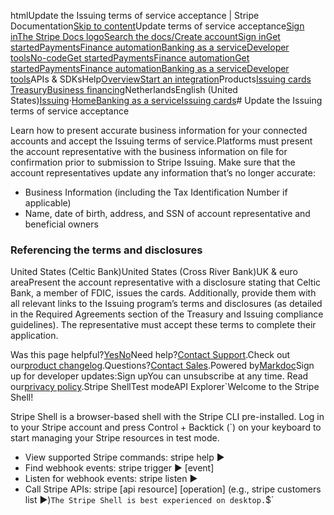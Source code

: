 htmlUpdate the Issuing terms of service acceptance | Stripe Documentation[Skip to content](#main-content)Update terms of service acceptance[Sign in](https://dashboard.stripe.com/login?redirect=https%3A%2F%2Fdocs.stripe.com%2Fissuing%2Fconnect%2Ftos_acceptance)[The Stripe Docs logo](/)[Search the docs/](#)[Create account](https://dashboard.stripe.com/register/issuing)[Sign in](https://dashboard.stripe.com/login?redirect=https%3A%2F%2Fdocs.stripe.com%2Fissuing%2Fconnect%2Ftos_acceptance)[Get started](/get-started)[Payments](/payments)[Finance automation](/finance-automation)[Banking as a service](/financial-services)[Developer tools](/development)[No-code](/no-code)[Get started](/get-started)[Payments](/payments)[Finance automation](/finance-automation)[](#)[Get started](/get-started)[Payments](/payments)[Finance automation](/finance-automation)[Banking as a service](/financial-services)[Developer tools](/development)[](#)APIs & SDKsHelp[Overview](/docs/financial-services)[Start an integration](#)Products[Issuing cards](#)
[Treasury](#)[Business financing](#)NetherlandsEnglish (United States)[](#)[](#)[Issuing](/issuing)·[Home](/docs)[Banking as a service](/docs/financial-services)[Issuing cards](/docs/issuing)# Update the Issuing terms of service acceptance

Learn how to present accurate business information for your connected accounts and accept the Issuing terms of service.Platforms must present the account representative with the business information on file for confirmation prior to submission to Stripe Issuing. Make sure that the account representatives update any information that’s no longer accurate:

- Business Information (including the Tax Identification Number if applicable)
- Name, date of birth, address, and SSN of account representative and beneficial owners

### Referencing the terms and disclosures

United States (Celtic Bank)United States (Cross River Bank)UK & euro areaPresent the account representative with a disclosure stating that Celtic Bank, a member of FDIC, issues the cards. Additionally, provide them with all relevant links to the Issuing program’s terms and disclosures (as detailed in the Required Agreements section of the Treasury and Issuing compliance guidelines). The representative must accept these terms to complete their application.

Was this page helpful?[Yes](#)[No](#)Need help?[Contact Support](https://support.stripe.com/).Check out our[product changelog](https://stripe.com/blog/changelog).Questions?[Contact Sales](https://stripe.com/contact/sales).Powered by[Markdoc](https://markdoc.dev)Sign up for developer updates:Sign upYou can unsubscribe at any time. Read our[privacy policy](https://stripe.com/privacy).Stripe ShellTest modeAPI Explorer[](https://stripe.com/docs/stripe-cli#install)`Welcome to the Stripe Shell!

Stripe Shell is a browser-based shell with the Stripe CLI pre-installed. Log in to your
Stripe account and press Control + Backtick (`) on your keyboard to start managing your Stripe
resources in test mode.

- View supported Stripe commands: stripe help ▶️
- Find webhook events: stripe trigger ▶️ [event]
- Listen for webhook events: stripe listen ▶
- Call Stripe APIs: stripe [api resource] [operation] (e.g., stripe customers list ▶️)`The Stripe Shell is best experienced on desktop.`$`